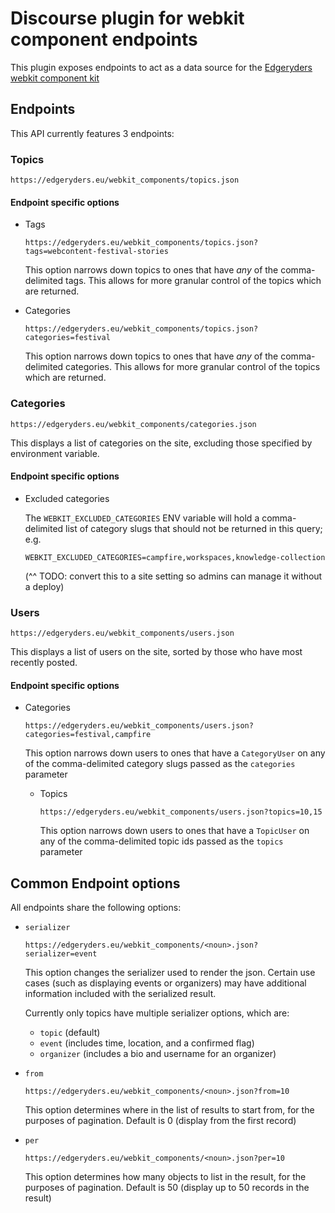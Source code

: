 # Discourse plugin for webkit component endpoints

This plugin exposes endpoints to act as a data source for the [Edgeryders webkit component kit](https://github.com/edgeryders/webkit_components)

## Endpoints

This API currently features 3 endpoints:

### Topics

```
https://edgeryders.eu/webkit_components/topics.json
```

#### Endpoint specific options

- Tags

  ```
  https://edgeryders.eu/webkit_components/topics.json?tags=webcontent-festival-stories
  ```

  This option narrows down topics to ones that have _any_ of the comma-delimited tags. This allows for more granular control of the topics which are returned.

- Categories

  ```
  https://edgeryders.eu/webkit_components/topics.json?categories=festival
  ```

  This option narrows down topics to ones that have _any_ of the comma-delimited categories. This allows for more granular control of the topics which are returned.

### Categories

```
https://edgeryders.eu/webkit_components/categories.json
```

This displays a list of categories on the site, excluding those specified by environment variable.

#### Endpoint specific options

- Excluded categories

  The `WEBKIT_EXCLUDED_CATEGORIES` ENV variable will hold a comma-delimited list of category slugs that should not be returned in this query; e.g.

  ```
  WEBKIT_EXCLUDED_CATEGORIES=campfire,workspaces,knowledge-collection
  ```

    (^^ TODO: convert this to a site setting so admins can manage it without a deploy)

### Users

```
https://edgeryders.eu/webkit_components/users.json
```

This displays a list of users on the site, sorted by those who have most recently posted.

#### Endpoint specific options

- Categories

  ```
  https://edgeryders.eu/webkit_components/users.json?categories=festival,campfire
  ```

  This option narrows down users to ones that have a `CategoryUser` on any of the comma-delimited category slugs passed as the `categories` parameter

  - Topics

    ```
    https://edgeryders.eu/webkit_components/users.json?topics=10,15
    ```

    This option narrows down users to ones that have a `TopicUser` on any of the comma-delimited topic ids passed as the `topics` parameter

## Common Endpoint options

All endpoints share the following options:

- `serializer`

  ```
  https://edgeryders.eu/webkit_components/<noun>.json?serializer=event
  ```

  This option changes the serializer used to render the json. Certain use cases (such as displaying events or organizers) may have additional information included with the serialized result.

  Currently only topics have multiple serializer options, which are:
  - `topic` (default)
  - `event` (includes time, location, and a confirmed flag)
  - `organizer` (includes a bio and username for an organizer)


- `from`

  ```
  https://edgeryders.eu/webkit_components/<noun>.json?from=10
  ```

  This option determines where in the list of results to start from, for the purposes of pagination. Default is 0 (display from the first record)

- `per`

  ```
  https://edgeryders.eu/webkit_components/<noun>.json?per=10
  ```

  This option determines how many objects to list in the result, for the purposes of pagination. Default is 50 (display up to 50 records in the result)
